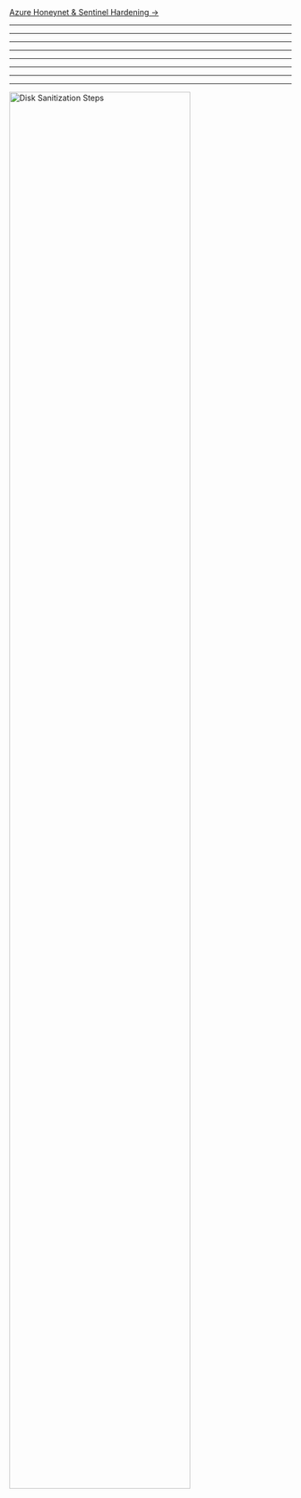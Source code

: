 <a href="https://github.com/reyestech/Azure-Honeynet-and-Sentinel-Hardening-" target="_blank">
  Azure Honeynet & Sentinel Hardening →
</a>


---
---



---
---



---
---



---
---

<img src="https://i.imgur.com/1C8iiWB.png" height="80%" width="80%" alt="Disk Sanitization Steps"/>

